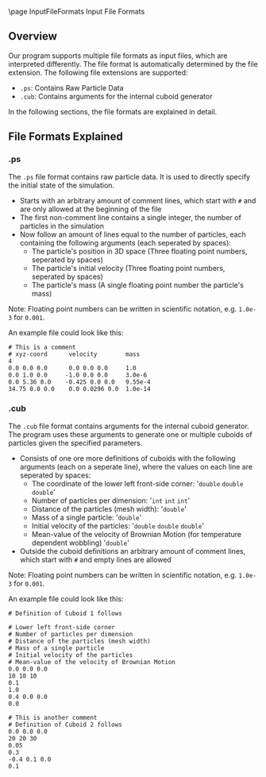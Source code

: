 \page InputFileFormats Input File Formats

## Overview

Our program supports multiple file formats as input files, which are interpreted differently. The file format is automatically determined by the file extension. 
The following file extensions are supported:
- `.ps`: Contains Raw Particle Data
- `.cub`: Contains arguments for the internal cuboid generator

In the following sections, the file formats are explained in detail.

## File Formats Explained

### .ps

The `.ps` file format contains raw particle data. It is used to directly specify the initial state of the simulation.

- Starts with an arbitrary amount of comment lines, which start with `#` and are only allowed at the beginning of the file
- The first non-comment line contains a single integer, the number of particles in the simulation
- Now follow an amount of lines equal to the number of particles, each containing the following arguments (each seperated by spaces):
  - The particle's position in 3D space (Three floating point numbers, seperated by spaces)
  - The particle's initial velocity (Three floating point numbers, seperated by spaces)
  - The particle's mass (A single floating point number the particle's mass)

Note: Floating point numbers can be written in scientific notation, e.g. `1.0e-3` for `0.001`.

An example file could look like this:

```
# This is a comment
# xyz-coord      velocity        mass
4
0.0 0.0 0.0      0.0 0.0 0.0     1.0
0.0 1.0 0.0     -1.0 0.0 0.0     3.0e-6
0.0 5.36 0.0    -0.425 0.0 0.0   9.55e-4
34.75 0.0 0.0    0.0 0.0296 0.0  1.0e-14
```

### .cub

The `.cub` file format contains arguments for the internal cuboid generator. The program uses these arguments to generate one or multiple cuboids of particles given the specified parameters. 

- Consists of one ore more definitions of cuboids with the following arguments (each on a seperate line), where the values on each line are seperated by spaces:
  - The coordinate of the lower left front-side corner: '`double` `double` `double`'
  - Number of particles per dimension: '`int` `int` `int`'
  - Distance of the particles (mesh width): '`double`'
  - Mass of a single particle: '`double`'
  - Initial velocity of the particles: '`double` `double` `double`'
  - Mean-value of the velocity of Brownian Motion (for temperature dependent wobbling) '`double`'
- Outside the cuboid definitions an arbitrary amount of comment lines, which start with `#` and empty lines are allowed

Note: Floating point numbers can be written in scientific notation, e.g. `1.0e-3` for `0.001`.

An example file could look like this:

```
# Definition of Cuboid 1 follows

# Lower left front-side corner
# Number of particles per dimension
# Distance of the particles (mesh width)
# Mass of a single particle
# Initial velocity of the particles
# Mean-value of the velocity of Brownian Motion
0.0 0.0 0.0
10 10 10
0.1
1.0
0.4 0.0 0.0
0.0

# This is another comment
# Definition of Cuboid 2 follows
0.0 0.0 0.0
20 20 30
0.05
0.3
-0.4 0.1 0.0
0.1
```
